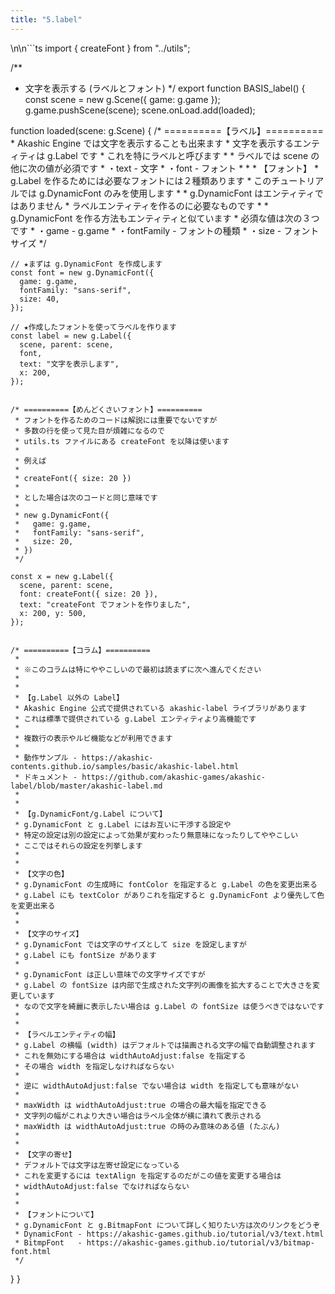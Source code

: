 ```yaml
---
title: "5.label"
---
```

\n\n```ts
import { createFont } from "../utils";

/**
 * 文字を表示する (ラベルとフォント)
 */
export function BASIS_label() {
  const scene = new g.Scene({ game: g.game });
  g.game.pushScene(scene);
  scene.onLoad.add(loaded);

  function loaded(scene: g.Scene) {
    /* ==========【ラベル】==========
     * Akashic Engine では文字を表示することも出来ます
     * 文字を表示するエンティティは g.Label です
     * これを特にラベルと呼びます
     * 
     * ラベルでは scene の他に次の値が必須です
     * ・text      - 文字
     * ・font      - フォント
     * 
     * 
     * 【フォント】
     * g.Label を作るためには必要なフォントには２種類あります
     * このチュートリアルでは g.DynamicFont のみを使用します
     * 
     * g.DynamicFont はエンティティではありません
     * ラベルエンティティを作るのに必要なものです
     * 
     * g.DynamicFont を作る方法もエンティティと似ています
     * 必須な値は次の３つです
     * ・game       - g.game
     * ・fontFamily - フォントの種類
     * ・size       - フォントサイズ
     */

    // ★まずは g.DynamicFont を作成します
    const font = new g.DynamicFont({
      game: g.game,
      fontFamily: "sans-serif",
      size: 40,
    });

    // ★作成したフォントを使ってラベルを作ります
    const label = new g.Label({
      scene, parent: scene,
      font,
      text: "文字を表示します",
      x: 200,
    });


    /* ==========【めんどくさいフォント】==========
     * フォントを作るためのコードは解説には重要でないですが
     * 多数の行を使って見た目が煩雑になるので
     * utils.ts ファイルにある createFont を以降は使います
     * 
     * 例えば
     * 
     * createFont({ size: 20 })
     * 
     * とした場合は次のコードと同じ意味です
     * 
     * new g.DynamicFont({
     *   game: g.game,
     *   fontFamily: "sans-serif",
     *   size: 20,
     * })
     */

    const x = new g.Label({
      scene, parent: scene,
      font: createFont({ size: 20 }),
      text: "createFont でフォントを作りました",
      x: 200, y: 500,
    });


    /* ==========【コラム】==========
     * 
     * ※このコラムは特にややこしいので最初は読まずに次へ進んでください
     * 
     * 
     * 【g.Label 以外の Label】
     * Akashic Engine 公式で提供されている akashic-label ライブラリがあります
     * これは標準で提供されている g.Label エンティティより高機能です
     * 
     * 複数行の表示やルビ機能などが利用できます
     * 
     * 動作サンプル - https://akashic-contents.github.io/samples/basic/akashic-label.html
     * ドキュメント - https://github.com/akashic-games/akashic-label/blob/master/akashic-label.md
     * 
     * 
     * 【g.DynamicFont/g.Label について】
     * g.DynamicFont と g.Label にはお互いに干渉する設定や
     * 特定の設定は別の設定によって効果が変わったり無意味になったりしてややこしい
     * ここではそれらの設定を列挙します
     * 
     * 
     * 【文字の色】
     * g.DynamicFont の生成時に fontColor を指定すると g.Label の色を変更出来る
     * g.Label にも textColor がありこれを指定すると g.DynamicFont より優先して色を変更出来る
     * 
     * 
     * 【文字のサイズ】
     * g.DynamicFont では文字のサイズとして size を設定しますが
     * g.Label にも fontSize があります
     * 
     * g.DynamicFont は正しい意味での文字サイズですが
     * g.Label の fontSize は内部で生成された文字列の画像を拡大することで大きさを変更しています
     * なので文字を綺麗に表示したい場合は g.Label の fontSize は使うべきではないです
     * 
     * 
     * 【ラベルエンティティの幅】
     * g.Label の横幅 (width) はデフォルトでは描画される文字の幅で自動調整されます
     * これを無効にする場合は widthAutoAdjust:false を指定する
     * その場合 width を指定しなければならない
     * 
     * 逆に widthAutoAdjust:false でない場合は width を指定しても意味がない
     * 
     * maxWidth は widthAutoAdjust:true の場合の最大幅を指定できる
     * 文字列の幅がこれより大きい場合はラベル全体が横に潰れて表示される
     * maxWidth は widthAutoAdjust:true の時のみ意味のある値 (たぶん)
     * 
     * 
     * 【文字の寄せ】
     * デフォルトでは文字は左寄せ設定になっている
     * これを変更するには textAlign を指定するのだがこの値を変更する場合は
     * widthAutoAdjust:false でなければならない
     * 
     * 
     * 【フォントについて】
     * g.DynamicFont と g.BitmapFont について詳しく知りたい方は次のリンクをどうぞ
     * DynamicFont - https://akashic-games.github.io/tutorial/v3/text.html
     * BitmpFont   - https://akashic-games.github.io/tutorial/v3/bitmap-font.html
     */
  }
}
```
